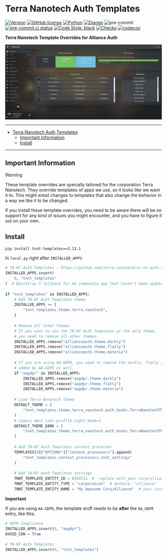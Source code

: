 # Terra Nanotech Auth Templates<a name="terra-nanotech-auth-templates"></a>

[![Version](https://img.shields.io/pypi/v/tnnt-templates?label=release)](https://pypi.org/project/tnnt-templates/)
[![GitHub license](https://img.shields.io/github/license/terra-nanotech/tn-nt-auth-templates)](https://github.com/terra-nanotech/tn-nt-auth-templates/blob/master/LICENSE)
[![Python](https://img.shields.io/pypi/pyversions/tnnt-templates)](https://pypi.org/project/tnnt-templates/)
[![Django](https://img.shields.io/pypi/djversions/tnnt-templates?label=django)](https://pypi.org/project/tnnt-templates/)
![pre-commit](https://img.shields.io/badge/pre--commit-enabled-brightgreen?logo=pre-commit&logoColor=white)
[![pre-commit.ci status](https://results.pre-commit.ci/badge/github/terra-nanotech/tn-nt-auth-templates/master.svg)](https://results.pre-commit.ci/latest/github/terra-nanotech/tn-nt-auth-templates/master)
[![Code Style: black](https://img.shields.io/badge/code%20style-black-000000.svg)](http://black.readthedocs.io/en/latest/)
[![Checks](https://github.com/terra-nanotech/tn-nt-auth-templates/actions/workflows/automated-checks.yml/badge.svg)](https://github.com/terra-nanotech/tn-nt-auth-templates/actions/workflows/automated-checks.yml)
[![codecov](https://codecov.io/gh/terra-nanotech/tn-nt-auth-templates/branch/master/graph/badge.svg?token=4JLA8CXJ64)](https://codecov.io/gh/terra-nanotech/tn-nt-auth-templates)

**Terra Nanotech Template Overrides for Alliance Auth**

![TN-NT Auth Template](https://raw.githubusercontent.com/terra-nanotech/tn-nt-auth-templates/master/tnnt_templates/images/tnnt-template.jpg "TN-NT Auth Template")

______________________________________________________________________

<!-- mdformat-toc start --slug=gitlab --maxlevel=6 --minlevel=1 -->

- [Terra Nanotech Auth Templates](#terra-nanotech-auth-templates)
  - [Important Information](#important-information)
  - [Install](#install)

<!-- mdformat-toc end -->

______________________________________________________________________

## Important Information<a name="important-information"></a>

> [!WARNING]
>
> These template overrides are specially tailored for the corporation Terra Nanotech.
> They override templates of apps we use, so it looks like we want it to. This
> might entail changes to templates that also change the behavior in a way we like it
> to be changed.
>
> If you install these template overrides, you need to be aware there will be
> no support for any kind of issues you might encounter, and you have to figure it out
> on your own.

## Install<a name="install"></a>

```shell
pip install tnnt-templates==3.13.1
```

In `local.py` right after `INSTALLED_APPS`:

```python
# TN-NT Auth Templates - https://github.com/terra-nanotech/tn-nt-auth-templates
INSTALLED_APPS.insert(
    0, "tnnt_templates"
)  # Bootstrap 3 fallback for AA community app that haven't been updated to Bootstrap 5 yet.

if "tnnt_templates" in INSTALLED_APPS:
    # Add TN-NT Auth Templates theme
    INSTALLED_APPS += [
        "tnnt_templates.theme.terra_nanotech",
    ]

    # Remove all other themes
    # If you want to use the TN-NT Auth Templates as the only theme,
    # you need to remove all other themes.
    INSTALLED_APPS.remove("allianceauth.theme.darkly")
    INSTALLED_APPS.remove("allianceauth.theme.flatly")
    INSTALLED_APPS.remove("allianceauth.theme.materia")

    # If you are using AA-GDPR, you need to remove the darkly, flatly and materia themes
    # added by AA-GDPR as well.
    if "aagdpr" in INSTALLED_APPS:
        INSTALLED_APPS.remove("aagdpr.theme.darkly")
        INSTALLED_APPS.remove("aagdpr.theme.flatly")
        INSTALLED_APPS.remove("aagdpr.theme.materia")

    # Load Terra Nanotech theme
    DEFAULT_THEME = (
        "tnnt_templates.theme.terra_nanotech.auth_hooks.TerraNanotechThemeHook"
    )
    # Legacy AAv3 user.profile.night_mode=1
    DEFAULT_THEME_DARK = (
        "tnnt_templates.theme.terra_nanotech.auth_hooks.TerraNanotechThemeHook"
    )

    # Add TN-NT Auth Templates context processor
    TEMPLATES[0]["OPTIONS"]["context_processors"].append(
        "tnnt_templates.context_processors.tnnt_settings"
    )

    # Add TN-NT Auth Templates settings
    TNNT_TEMPLATE_ENTITY_ID = 8154711  #  replace with your corp/alliance ID
    TNNT_TEMPLATE_ENTITY_TYPE = "corporation"  # default: "alliance"
    TNNT_TEMPLATE_ENTITY_NAME = "My Awesome Corp/Alliance"  # your corp/alliance name
```

**Important**

If you are using `AA-GDPR`, the template stuff needs to be **after** the `AA_GDPR`
entry, like this:

```python
# GDPR Compliance
INSTALLED_APPS.insert(0, "aagdpr")
AVOID_CDN = True

# TN-NT Auth Templates
INSTALLED_APPS.insert(0, "tnnt_templates")
```
